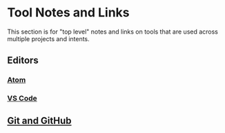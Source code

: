 # Tool Notes and Links

This section is for "top level" notes and links on tools that are used across multiple projects and intents.

## Editors

### [Atom](https://github.com/DouglasUrner/Toolchain/tree/master/Tools/Editors/Atom)

[atom]: <https://atom.io>

### [VS Code](https://github.com/DouglasUrner/Toolchain/tree/master/Tools/Editors/VSCode)

## [Git and GitHub](https://github.com/DouglasUrner/Toolchain/tree/master/Tools/Git)


